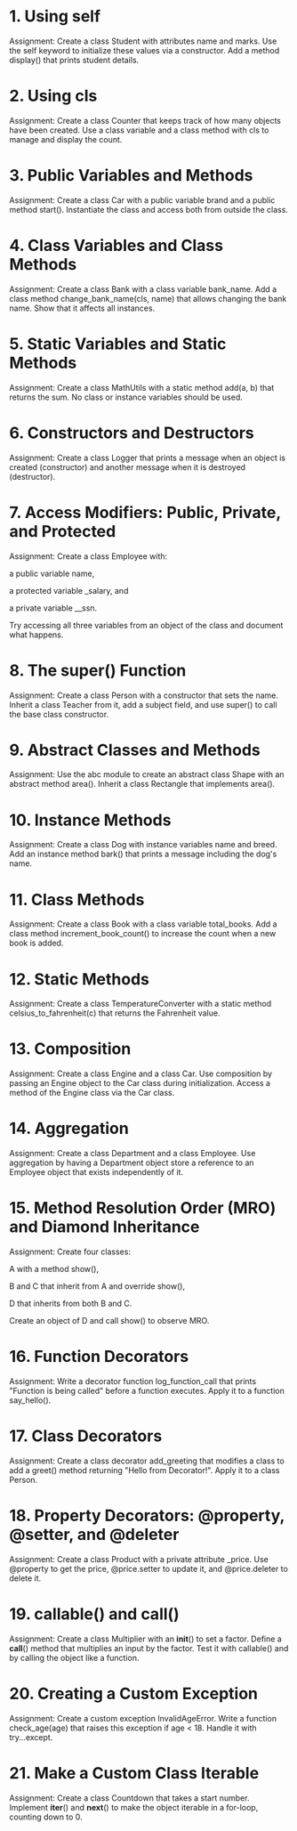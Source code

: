 # 1. Using self
Assignment:
Create a class Student with attributes name and marks. Use the self keyword to initialize these values via a constructor. Add a method display() that prints student details.

# 2. Using cls
Assignment:
Create a class Counter that keeps track of how many objects have been created. Use a class variable and a class method with cls to manage and display the count.

# 3. Public Variables and Methods
Assignment:
Create a class Car with a public variable brand and a public method start(). Instantiate the class and access both from outside the class.

# 4. Class Variables and Class Methods
Assignment:
Create a class Bank with a class variable bank_name. Add a class method change_bank_name(cls, name) that allows changing the bank name. Show that it affects all instances.

# 5. Static Variables and Static Methods
Assignment:
Create a class MathUtils with a static method add(a, b) that returns the sum. No class or instance variables should be used.

# 6. Constructors and Destructors
Assignment:
Create a class Logger that prints a message when an object is created (constructor) and another message when it is destroyed (destructor).

# 7. Access Modifiers: Public, Private, and Protected
Assignment:
Create a class Employee with:

a public variable name,

a protected variable _salary, and

a private variable __ssn.

Try accessing all three variables from an object of the class and document what happens.

# 8. The super() Function
Assignment:
Create a class Person with a constructor that sets the name. Inherit a class Teacher from it, add a subject field, and use super() to call the base class constructor.

# 9. Abstract Classes and Methods
Assignment:
Use the abc module to create an abstract class Shape with an abstract method area(). Inherit a class Rectangle that implements area().

# 10. Instance Methods
Assignment:
Create a class Dog with instance variables name and breed. Add an instance method bark() that prints a message including the dog's name.

# 11. Class Methods
Assignment:
Create a class Book with a class variable total_books. Add a class method increment_book_count() to increase the count when a new book is added.

# 12. Static Methods
Assignment:
Create a class TemperatureConverter with a static method celsius_to_fahrenheit(c) that returns the Fahrenheit value.

# 13. Composition
Assignment:
Create a class Engine and a class Car. Use composition by passing an Engine object to the Car class during initialization. Access a method of the Engine class via the Car class.

# 14. Aggregation
Assignment:
Create a class Department and a class Employee. Use aggregation by having a Department object store a reference to an Employee object that exists independently of it.

# 15. Method Resolution Order (MRO) and Diamond Inheritance
Assignment:
Create four classes:

A with a method show(),

B and C that inherit from A and override show(),

D that inherits from both B and C.

Create an object of D and call show() to observe MRO.

# 16. Function Decorators
Assignment:
Write a decorator function log_function_call that prints "Function is being called" before a function executes. Apply it to a function say_hello().

# 17. Class Decorators
Assignment:
Create a class decorator add_greeting that modifies a class to add a greet() method returning "Hello from Decorator!". Apply it to a class Person.

# 18. Property Decorators: @property, @setter, and @deleter
Assignment:
Create a class Product with a private attribute _price. Use @property to get the price, @price.setter to update it, and @price.deleter to delete it.

# 19. callable() and __call__()
Assignment:
Create a class Multiplier with an __init__() to set a factor. Define a __call__() method that multiplies an input by the factor. Test it with callable() and by calling the object like a function.

# 20. Creating a Custom Exception
Assignment:
Create a custom exception InvalidAgeError. Write a function check_age(age) that raises this exception if age < 18. Handle it with try...except.

# 21. Make a Custom Class Iterable
Assignment:
Create a class Countdown that takes a start number. Implement __iter__() and __next__() to make the object iterable in a for-loop, counting down to 0.
